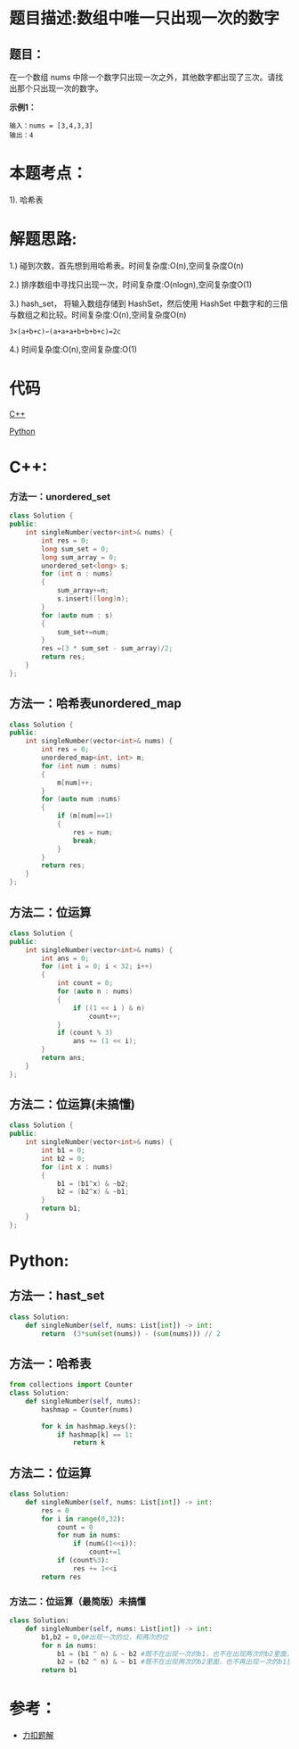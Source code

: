 # 题目描述:数组中唯一只出现一次的数字
## 题目：
在一个数组 nums 中除一个数字只出现一次之外，其他数字都出现了三次。请找出那个只出现一次的数字。

**示例1：**
```
输入：nums = [3,4,3,3]
输出：4
```

# 本题考点：
  
  1). 哈希表
  
# 解题思路:
  
  1.) 碰到次数，首先想到用哈希表。时间复杂度:O(n),空间复杂度O(n)
  
  2.) 排序数组中寻找只出现一次，时间复杂度:O(nlogn),空间复杂度O(1)
  
  3.) hash_set， 将输入数组存储到 HashSet，然后使用 HashSet 中数字和的三倍与数组之和比较。时间复杂度:O(n),空间复杂度O(n)
  ```
  3×(a+b+c)−(a+a+a+b+b+b+c)=2c
  ```
  4.) 时间复杂度:O(n),空间复杂度:O(1)

# 代码

[C++](./NumbersAppearOnce.cpp)

[Python](./NumbersAppearOnce.py)

# C++:

###  方法一：unordered_set
```c++
class Solution {
public:
    int singleNumber(vector<int>& nums) {
        int res = 0;
        long sum_set = 0;
        long sum_array = 0;
        unordered_set<long> s;
        for (int n : nums)
        {
            sum_array+=n;
            s.insert((long)n);
        }
        for (auto num : s)
        {
            sum_set+=num;
        }
        res =(3 * sum_set - sum_array)/2;
        return res;
    }
};
```

## 方法一：哈希表unordered_map
```c++
class Solution {
public:
    int singleNumber(vector<int>& nums) {
        int res = 0;
        unordered_map<int, int> m;
        for (int num : nums)
        {
            m[num]++;
        }
        for (auto num :nums)
        {
            if (m[num]==1)
            {
                res = num;
                break;
            }
        }
        return res;
    }
};
```

## 方法二：位运算
```c++
class Solution {
public:
    int singleNumber(vector<int>& nums) {
        int ans = 0;
        for (int i = 0; i < 32; i++)
        {
            int count = 0;
            for (auto n : nums)
            {
                if ((1 << i ) & n) 
                    count++;
            }
            if (count % 3) 
                ans += (1 << i);
        }
        return ans;
    }
};
```

## 方法二：位运算(未搞懂)
```c++
class Solution {
public:
    int singleNumber(vector<int>& nums) {
        int b1 = 0;
        int b2 = 0;
        for (int x : nums)
        {
            b1 = (b1^x) & ~b2;
            b2 = (b2^x) & ~b1;
        }
        return b1;
    }
};
```

# Python:
## 方法一：hast_set
```python
class Solution:
    def singleNumber(self, nums: List[int]) -> int:
        return  (3*sum(set(nums)) - (sum(nums))) // 2
```

## 方法一：哈希表
```python
from collections import Counter
class Solution:
    def singleNumber(self, nums):
        hashmap = Counter(nums)
            
        for k in hashmap.keys():
            if hashmap[k] == 1:
                return k
```
## 方法二：位运算
```python
class Solution:
    def singleNumber(self, nums: List[int]) -> int:
        res = 0
        for i in range(0,32):
            count = 0
            for num in nums:
                if (num&(1<<i)):
                    count+=1
            if (count%3):
                res += 1<<i
        return res
```
### 方法二：位运算（最简版）未搞懂
```python
class Solution:
    def singleNumber(self, nums: List[int]) -> int:
        b1,b2 = 0,0#出现一次的位，和两次的位
        for n in nums:
            b1 = (b1 ^ n) & ~ b2 #既不在出现一次的b1，也不在出现两次的b2里面，我们就记录下来，出现了一次，再次出现则会抵消
            b2 = (b2 ^ n) & ~ b1 #既不在出现两次的b2里面，也不再出现一次的b1里面(不止一次了)，记录出现两次，第三次则会抵消
        return b1
```


# 参考：
  -  [力扣题解](https://leetcode-cn.com/problems/single-number-ii/solution/zhi-chu-xian-yi-ci-de-shu-zi-ii-by-leetcode/)
